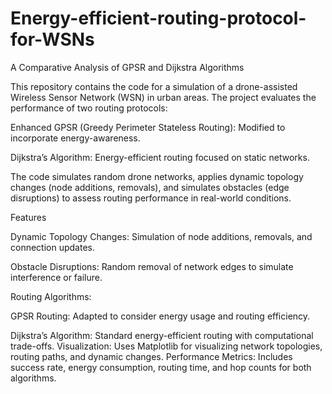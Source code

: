# Energy-efficient-routing-protocol-for-WSNs
A Comparative Analysis of GPSR and Dijkstra Algorithms

This repository contains the code for a simulation of a drone-assisted Wireless Sensor Network (WSN) in urban areas. The project evaluates the performance of two routing protocols:

Enhanced GPSR (Greedy Perimeter Stateless Routing): Modified to incorporate energy-awareness.

Dijkstra’s Algorithm: Energy-efficient routing focused on static networks.

The code simulates random drone networks, applies dynamic topology changes (node additions, removals), and simulates obstacles (edge disruptions) to assess routing performance in real-world conditions.

Features

Dynamic Topology Changes: Simulation of node additions, removals, and connection updates.

Obstacle Disruptions: Random removal of network edges to simulate interference or failure.

Routing Algorithms:

GPSR Routing: Adapted to consider energy usage and routing efficiency.

Dijkstra’s Algorithm: Standard energy-efficient routing with computational trade-offs.
Visualization: Uses Matplotlib for visualizing network topologies, routing paths, and dynamic changes.
Performance Metrics: Includes success rate, energy consumption, routing time, and hop counts for both algorithms.
